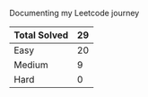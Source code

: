 Documenting my Leetcode journey


Total Solved  | 29
------------- | ------------
Easy  | 20
Medium  | 9
Hard  | 0
